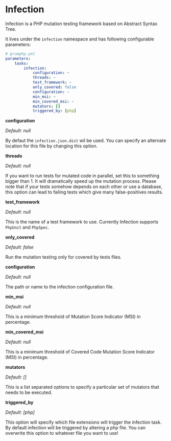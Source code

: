 # Infection

Infection is a PHP mutation testing framework based on Abstract Syntax Tree.

It lives under the `infection` namespace and has following configurable parameters:

```yaml
# grumphp.yml
parameters:
    tasks:
        infection:
            configuration: ~
            threads: ~
            test_framework: ~
            only_covered: false
            configuration: ~
            min_msi: ~
            min_covered_msi: ~
            mutators: []
            triggered_by: [php]
```

**configuration**

*Default: null*

By defaut the `infection.json.dist` wil be used.
You can specify an alternate location for this file by changing this option.


**threads**

*Default: null*

If you want to run tests for mutated code in parallel, set this to something bigger than 1.
It will dramatically speed up the mutation process.
Please note that if your tests somehow depends on each other or use a database, this option can lead to failing tests which give many false-positives results.


**test_framework**

*Default: null*

This is the name of a test framework to use. Currently Infection supports `PhpUnit` and `PhpSpec`.


**only_covered**

*Default: false*

Run the mutation testing only for covered by tests files.


**configuration**

*Default: null*

The path or name to the infection configuration file.


**min_msi**

*Default: null*

This is a minimum threshold of Mutation Score Indicator (MSI) in percentage.


**min_covered_msi**

*Default: null*

This is a minimum threshold of Covered Code Mutation Score Indicator (MSI) in percentage.


**mutators**

*Default: []*

This is a list separated options to specify a particular set of mutators that needs to be executed. 


**triggered_by**

*Default: [php]*

This option will specify which file extensions will trigger the infection task.
By default infection will be triggered by altering a php file. 
You can overwrite this option to whatever file you want to use!
